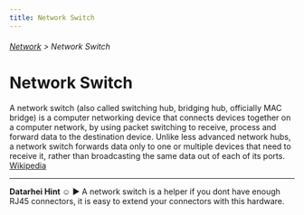 ```yaml
---
title: Network Switch
---
```

###### [Network](../wiki/network-technology.html) > Network Switch

# Network Switch

A network switch (also called switching hub, bridging hub, officially MAC bridge) is a computer networking device that connects devices together on a computer network, by using packet switching to receive, process and forward data to the destination device. Unlike less advanced network hubs, a network switch forwards data only to one or multiple devices that need to receive it, rather than broadcasting the same data out of each of its ports. <a href="https://en.wikipedia.org/wiki/Network_switch" target="_blank">Wikipedia</a>  

--- 
**Datarhei Hint ☺** ► A network switch is a helper if you dont have enough RJ45 connectors, it is easy to extend your connectors with this hardware.
